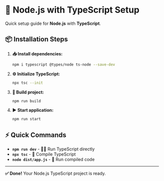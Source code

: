 # 🚀 Node.js with TypeScript Setup

Quick setup guide for **Node.js** with **TypeScript**.

## 📦 Installation Steps

1. **📥 Install dependencies:**
   ```bash
   npm i typescript @types/node ts-node --save-dev
   ```

2. **⚙️ Initialize TypeScript:**
   ```bash
   npx tsc --init
   ```

3. **🔨 Build project:**
   ```bash
   npm run build
   ```

4. **▶️ Start application:**
   ```bash
   npm run start
   ```

## ⚡ Quick Commands

- **`npm run dev`** - 🏃‍♂️ Run TypeScript directly
- **`npx tsc`** - 🔄 Compile TypeScript
- **`node dist/app.js`** - 🎯 Run compiled code

---

**✅ Done!** Your Node.js TypeScript project is ready.
